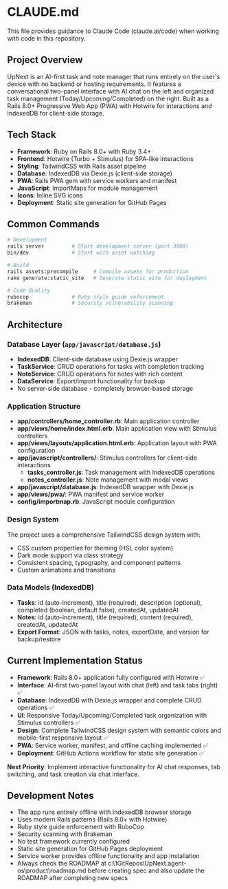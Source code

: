 # CLAUDE.md

This file provides guidance to Claude Code (claude.ai/code) when working with code in this repository.

## Project Overview

UpNext is an AI-first task and note manager that runs entirely on the user's device with no backend or hosting requirements. It features a conversational two-panel interface with AI chat on the left and organized task management (Today/Upcoming/Completed) on the right. Built as a Rails 8.0+ Progressive Web App (PWA) with Hotwire for interactions and IndexedDB for client-side storage.

## Tech Stack

- **Framework**: Ruby on Rails 8.0+ with Ruby 3.4+
- **Frontend**: Hotwire (Turbo + Stimulus) for SPA-like interactions
- **Styling**: TailwindCSS with Rails asset pipeline
- **Database**: IndexedDB via Dexie.js (client-side storage)
- **PWA**: Rails PWA gem with service workers and manifest
- **JavaScript**: ImportMaps for module management
- **Icons**: Inline SVG icons
- **Deployment**: Static site generation for GitHub Pages

## Common Commands

```bash
# Development
rails server         # Start development server (port 3000)
bin/dev              # Start with asset watching

# Build
rails assets:precompile     # Compile assets for production
rake generate:static_site   # Generate static site for deployment

# Code Quality
rubocop              # Ruby style guide enforcement
brakeman             # Security vulnerability scanning
```

## Architecture

### Database Layer (`app/javascript/database.js`)
- **IndexedDB**: Client-side database using Dexie.js wrapper
- **TaskService**: CRUD operations for tasks with completion tracking
- **NoteService**: CRUD operations for notes with rich content
- **DataService**: Export/import functionality for backup
- No server-side database - completely browser-based storage

### Application Structure
- **app/controllers/home_controller.rb**: Main application controller
- **app/views/home/index.html.erb**: Main application view with Stimulus controllers
- **app/views/layouts/application.html.erb**: Application layout with PWA configuration
- **app/javascript/controllers/**: Stimulus controllers for client-side interactions
  - **tasks_controller.js**: Task management with IndexedDB operations
  - **notes_controller.js**: Note management with modal views
- **app/javascript/database.js**: IndexedDB wrapper with Dexie.js
- **app/views/pwa/**: PWA manifest and service worker
- **config/importmap.rb**: JavaScript module configuration

### Design System
The project uses a comprehensive TailwindCSS design system with:
- CSS custom properties for theming (HSL color system)
- Dark mode support via class strategy
- Consistent spacing, typography, and component patterns
- Custom animations and transitions

### Data Models (IndexedDB)
- **Tasks**: id (auto-increment), title (required), description (optional), completed (boolean, default false), createdAt, updatedAt
- **Notes**: id (auto-increment), title (required), content (required), createdAt, updatedAt
- **Export Format**: JSON with tasks, notes, exportDate, and version for backup/restore

## Current Implementation Status

- **Framework**: Rails 8.0+ application fully configured with Hotwire ✅
- **Interface**: AI-first two-panel layout with chat (left) and task tabs (right) ✅ 
- **Database**: IndexedDB with Dexie.js wrapper and complete CRUD operations ✅
- **UI**: Responsive Today/Upcoming/Completed task organization with Stimulus controllers ✅
- **Design**: Complete TailwindCSS design system with semantic colors and mobile-first responsive layout ✅
- **PWA**: Service worker, manifest, and offline caching implemented ✅
- **Deployment**: GitHub Actions workflow for static site generation ✅

**Next Priority**: Implement interactive functionality for AI chat responses, tab switching, and task creation via chat interface.

## Development Notes

- The app runs entirely offline with IndexedDB browser storage
- Uses modern Rails patterns (Rails 8.0+ with Hotwire)
- Ruby style guide enforcement with RuboCop
- Security scanning with Brakeman
- No test framework currently configured
- Static site generation for GitHub Pages deployment
- Service worker provides offline functionality and app installation
- Always check the ROADMAP at c:\1GitRepos\UpNext\.agent-os\product\roadmap.md before creating spec and also update the ROADMAP after completing new specs